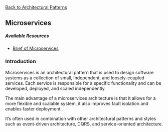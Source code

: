 [Back to Architectural Patterns](08-architectural-patterns.md)

## Microservices

##### Available Resources

- [Brief of Microservices](https://microservices.io/patterns/microservices.html)

### Introduction

Microservices is an architectural pattern that is used to design software systems as a collection of small, independent, and loosely-coupled services. Each service is responsible for a specific functionality and can be developed, deployed, and scaled independently.

The main advantage of a microservices architecture is that it allows for a more flexible and scalable system, it also improves fault isolation and enables faster deployment.

It’s often used in combination with other architectural patterns and styles such as event-driven architecture, CQRS, and service-oriented architecture.
